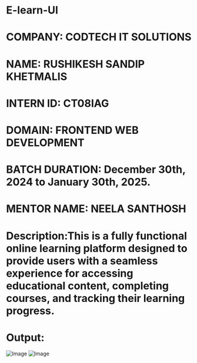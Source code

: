 # E-learn-UI
# COMPANY: CODTECH IT SOLUTIONS
# NAME: RUSHIKESH SANDIP KHETMALIS
# INTERN ID: CT08IAG
# DOMAIN: FRONTEND WEB DEVELOPMENT
# BATCH DURATION: December 30th, 2024 to January 30th, 2025.
# MENTOR NAME: NEELA SANTHOSH
# Description:This is a fully functional online learning platform designed to provide users with a seamless experience for accessing educational content, completing courses, and tracking their learning progress.
# Output:
![Image](https://github.com/user-attachments/assets/e0604163-61da-4dc4-885a-732aaff6fa67)
![Image](https://github.com/user-attachments/assets/d42db889-7524-454e-aed9-fb8a6af8dd91)
